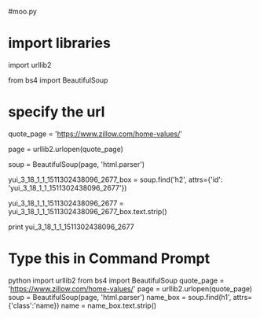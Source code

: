 #moo.py

# import libraries

import urllib2

from bs4 import BeautifulSoup

# specify the url

quote_page = 'https://www.zillow.com/home-values/'



page = urllib2.urlopen(quote_page)

soup = BeautifulSoup(page, 'html.parser')

yui_3_18_1_1_1511302438096_2677_box = soup.find('h2', attrs={'id': 'yui_3_18_1_1_1511302438096_2677'})

yui_3_18_1_1_1511302438096_2677 = yui_3_18_1_1_1511302438096_2677_box.text.strip()

print yui_3_18_1_1_1511302438096_2677

# Type this in Command Prompt
python
import urllib2
from bs4 import BeautifulSoup
quote_page = 'https://www.zillow.com/home-values/'
page = urllib2.urlopen(quote_page)
soup = BeautifulSoup(page, 'html.parser')
name_box = soup.find(h1', attrs={'class':'name})
name = name_box.text.strip()
